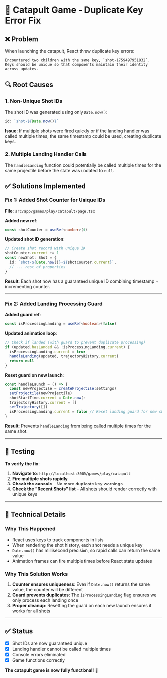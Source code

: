 # 🎯 Catapult Game - Duplicate Key Error Fix

## ❌ **Problem**

When launching the catapult, React threw duplicate key errors:

```
Encountered two children with the same key, `shot-1759497951832`. 
Keys should be unique so that components maintain their identity across updates.
```

## 🔍 **Root Causes**

### 1. **Non-Unique Shot IDs**
The shot ID was generated using only `Date.now()`:
```typescript
id: `shot-${Date.now()}`
```

**Issue**: If multiple shots were fired quickly or if the landing handler was called multiple times, the same timestamp could be used, creating duplicate keys.

### 2. **Multiple Landing Handler Calls**
The `handleLanding` function could potentially be called multiple times for the same projectile before the state was updated to `null`.

## ✅ **Solutions Implemented**

### **Fix 1: Added Shot Counter for Unique IDs**

**File**: `src/app/games/play/catapult/page.tsx`

**Added new ref**:
```typescript
const shotCounter = useRef<number>(0)
```

**Updated shot ID generation**:
```typescript
// Create shot record with unique ID
shotCounter.current += 1
const newShot: Shot = {
  id: `shot-${Date.now()}-${shotCounter.current}`,
  // ... rest of properties
}
```

**Result**: Each shot now has a guaranteed unique ID combining timestamp + incrementing counter.

---

### **Fix 2: Added Landing Processing Guard**

**Added guard ref**:
```typescript
const isProcessingLanding = useRef<boolean>(false)
```

**Updated animation loop**:
```typescript
// Check if landed (with guard to prevent duplicate processing)
if (updated.hasLanded && !isProcessingLanding.current) {
  isProcessingLanding.current = true
  handleLanding(updated, trajectoryHistory.current)
  return null
}
```

**Reset guard on new launch**:
```typescript
const handleLaunch = () => {
  const newProjectile = createProjectile(settings)
  setProjectile(newProjectile)
  shotStartTime.current = Date.now()
  trajectoryHistory.current = []
  setTrajectory([])
  isProcessingLanding.current = false // Reset landing guard for new shot
}
```

**Result**: Prevents `handleLanding` from being called multiple times for the same shot.

---

## 🧪 **Testing**

**To verify the fix**:

1. **Navigate to**: `http://localhost:3000/games/play/catapult`
2. **Fire multiple shots rapidly**
3. **Check the console** - No more duplicate key warnings
4. **Check the "Recent Shots" list** - All shots should render correctly with unique keys

---

## 📝 **Technical Details**

### **Why This Happened**

- React uses keys to track components in lists
- When rendering the shot history, each shot needs a unique key
- `Date.now()` has millisecond precision, so rapid calls can return the same value
- Animation frames can fire multiple times before React state updates

### **Why This Solution Works**

1. **Counter ensures uniqueness**: Even if `Date.now()` returns the same value, the counter will be different
2. **Guard prevents duplicates**: The `isProcessingLanding` flag ensures we only process each landing once
3. **Proper cleanup**: Resetting the guard on each new launch ensures it works for all shots

---

## ✅ **Status**

- [x] Shot IDs are now guaranteed unique
- [x] Landing handler cannot be called multiple times
- [x] Console errors eliminated
- [x] Game functions correctly

**The catapult game is now fully functional!** 🚀
